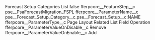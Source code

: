 <?xml version="1.0" encoding="UTF-8"?>
<CustomMetadata xmlns="http://soap.sforce.com/2006/04/metadata" xmlns:xsi="http://www.w3.org/2001/XMLSchema-instance" xmlns:xsd="http://www.w3.org/2001/XMLSchema">
    <label>Forecast Setup Categories List</label>
    <protected>false</protected>
    <values>
        <field>fferpcore__FeatureStep__c</field>
        <value xsi:type="xsd:string">pse__PsaForecastMigration_FSPL</value>
    </values>
    <values>
        <field>fferpcore__ParameterName__c</field>
        <value xsi:type="xsd:string">pse__Forecast_Setup_Category__c.pse__Forecast_Setup__c:NAME</value>
    </values>
    <values>
        <field>fferpcore__ParameterType__c</field>
        <value xsi:type="xsd:string">Page Layout Related List Field Operation</value>
    </values>
    <values>
        <field>fferpcore__ParameterValueOnDisable__c</field>
        <value xsi:type="xsd:string">Remove</value>
    </values>
    <values>
        <field>fferpcore__ParameterValueOnEnable__c</field>
        <value xsi:type="xsd:string">Add</value>
    </values>
</CustomMetadata>
